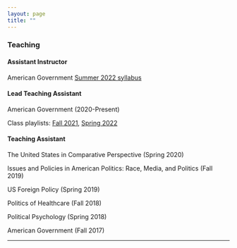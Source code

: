 ```yaml
---
layout: page
title: ""
---
```


### Teaching

#### Assistant Instructor

American Government [Summer 2022 syllabus](assets/Syllabus_GOV310_summer22.pdf)

#### Lead Teaching Assistant

American Government (2020-Present)

Class playlists: [Fall 2021](https://open.spotify.com/playlist/1xaa1gmVmsWWJdgVrD9CDH?si=9c403c2be6f147fa), [Spring 2022](https://open.spotify.com/playlist/3fKSzgWlawofDDjiYHkgkc?si=e5f81f16708b45f6)

#### Teaching Assistant

The United States in Comparative Perspective (Spring 2020)

Issues and Policies in American Politics: Race, Media, and Politics (Fall 2019)

US Foreign Policy (Spring 2019)

Politics of Healthcare (Fall 2018)

Political Psychology (Spring 2018)

American Government (Fall 2017)

---
